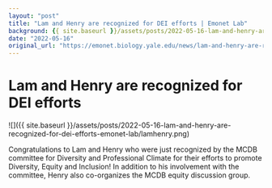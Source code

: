 ```yaml
---
layout: "post"
title: "Lam and Henry are recognized for DEI efforts | Emonet Lab"
background: {{ site.baseurl }}/assets/posts/2022-05-16-lam-and-henry-are-recognized-for-dei-efforts-emonet-lab/lamhenry.png
date: "2022-05-16"
original_url: "https://emonet.biology.yale.edu/news/lam-and-henry-are-recognized-dei-efforts"
---
```

# Lam and Henry are recognized for DEI efforts

![]({{ site.baseurl }}/assets/posts/2022-05-16-lam-and-henry-are-recognized-for-dei-efforts-emonet-lab/lamhenry.png)

Congratulations to Lam and Henry who were just recognized by the MCDB committee for Diversity and Professional Climate for their efforts to promote Diversity, Equity and Inclusion! In addition to his involvement with the committee, Henry also co-organizes the MCDB equity discussion group.